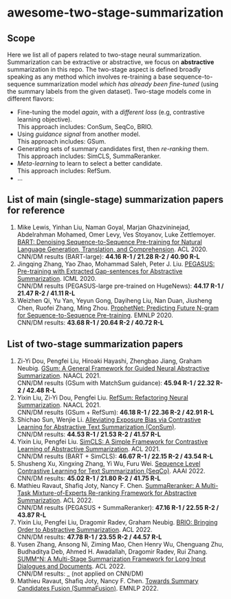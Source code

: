# awesome-two-stage-summarization

## Scope
Here we list all of papers related to two-stage neural summarization. Summarization can be extractive or abstractive, we focus on **abstractive** summarization in this repo. The two-stage aspect is defined broadly speaking as any method which involves re-training a base sequence-to-sequence summarization model *which has already been fine-tuned* (using the summary labels from the given dataset). Two-stage models come in different flavors:
* Fine-tuning the model *again*, with a *different loss* (e.g, contrastive learning objective).  
This approach includes: ConSum, SeqCo, BRIO. 
* Using *guidance signal* from another model.  
This approach includes: GSum. 
* Generating sets of summary candidates first, then *re-ranking* them.  
This approach includes: SimCLS, SummaReranker.
* *Meta-learning* to learn to select a better candidate.  
This approach includes: RefSum. 
* ...

## List of main (single-stage) summarization papers for reference
1. Mike Lewis, Yinhan Liu, Naman Goyal, Marjan Ghazvininejad, Abdelrahman Mohamed, Omer Levy, Ves Stoyanov, Luke Zettlemoyer. [BART: Denoising Sequence-to-Sequence Pre-training for Natural Language Generation, Translation, and Comprehension](https://arxiv.org/pdf/1910.13461.pdf). ACL 2020.  
CNN/DM results (BART-large): **44.16 R-1 / 21.28 R-2 / 40.90 R-L**
2. Jingqing Zhang, Yao Zhao, Mohammad Saleh, Peter J. Liu. [PEGASUS: Pre-training with Extracted Gap-sentences for Abstractive Summarization](https://arxiv.org/pdf/1912.08777.pdf). ICML 2020.  
CNN/DM results (PEGASUS-large pre-trained on HugeNews): **44.17 R-1 / 21.47 R-2 / 41.11 R-L**
3. Weizhen Qi, Yu Yan, Yeyun Gong, Dayiheng Liu, Nan Duan, Jiusheng Chen, Ruofei Zhang, Ming Zhou. [ProphetNet: Predicting Future N-gram for Sequence-to-Sequence Pre-training](https://arxiv.org/pdf/2001.04063.pdf). EMNLP 2020.  
CNN/DM results: **43.68 R-1 / 20.64 R-2 / 40.72 R-L**

## List of two-stage summarization papers
1. Zi-Yi Dou, Pengfei Liu, Hiroaki Hayashi, Zhengbao Jiang, Graham Neubig. [GSum: A General Framework for Guided Neural Abstractive Summarization](https://arxiv.org/pdf/2010.08014.pdf). NAACL 2021.  
CNN/DM results (GSum with MatchSum guidance): **45.94 R-1 / 22.32 R-2 / 42.48 R-L**
2. Yixin Liu, Zi-Yi Dou, Pengfei Liu. [RefSum: Refactoring Neural Summarization](https://arxiv.org/pdf/2104.07210.pdf). NAACL 2021.  
CNN/DM results (GSum + RefSum): **46.18 R-1 / 22.36 R-2 / 42.91 R-L**
3. Shichao Sun, Wenjie Li. [Alleviating Exposure Bias via Contrastive Learning for Abstractive Text Summarization (ConSum)](https://arxiv.org/pdf/2108.11846.pdf).  
CNN/DM results: **44.53 R-1 / 21.53 R-2 / 41.57 R-L**
4. Yixin Liu, Pengfei Liu. [SimCLS: A Simple Framework for Contrastive Learning of Abstractive Summarization](https://arxiv.org/pdf/2106.01890.pdf). ACL 2021.  
CNN/DM results (BART + SimCLS): **46.67 R-1 / 22.15 R-2 / 43.54 R-L**
5. Shusheng Xu, Xingxing Zhang, Yi Wu, Furu Wei. [Sequence Level Contrastive Learning for Text Summarization (SeqCo)](https://arxiv.org/pdf/2109.03481.pdf). AAAI 2022.  
CNN/DM results: **45.02 R-1 / 21.80 R-2 / 41.75 R-L**
6. Mathieu Ravaut, Shafiq Joty, Nancy F. Chen. [SummaReranker: A Multi-Task Mixture-of-Experts Re-ranking Framework for Abstractive Summarization](https://arxiv.org/pdf/2203.06569.pdf). ACL 2022.  
CNN/DM results (PEGASUS + SummaReranker): **47.16 R-1 / 22.55 R-2 / 43.87 R-L**
7. Yixin Liu, Pengfei Liu, Dragomir Radev, Graham Neubig. [BRIO: Bringing Order to Abstractive Summarization](https://arxiv.org/pdf/2203.16804.pdf). ACL 2022.  
CNN/DM results: **47.78 R-1 / 23.55 R-2 / 44.57 R-L**
8. Yusen Zhang, Ansong Ni, Ziming Mao, Chen Henry Wu, Chenguang Zhu, Budhaditya Deb, Ahmed H. Awadallah, Dragomir Radev, Rui Zhang. [SUMM^N: A Multi-Stage Summarization Framework for Long Input Dialogues and Documents](https://arxiv.org/pdf/2110.10150.pdf). ACL 2022.  
CNN/DM results: _ (not applied on CNN/DM)
9. Mathieu Ravaut, Shafiq Joty, Nancy F. Chen. [Towards Summary Candidates Fusion (SummaFusion)](https://arxiv.org/abs/2210.08779). EMNLP 2022. 
